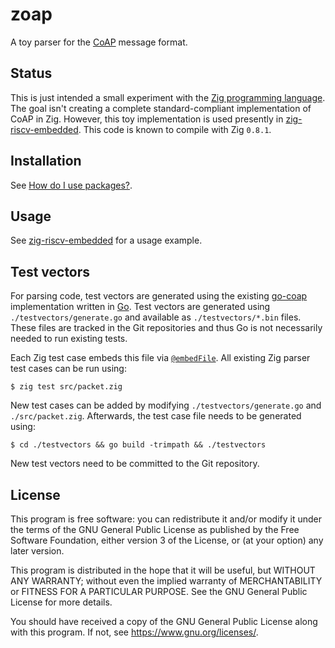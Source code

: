 # zoap

A toy parser for the [CoAP][coap rfc] message format.

## Status

This is just intended a small experiment with the
[Zig programming language][zig web]. The goal isn't creating a complete
standard-compliant implementation of CoAP in Zig. However, this toy
implementation is used presently in [zig-riscv-embedded][zig-riscv github].
This code is known to compile with Zig `0.8.1`.

## Installation

See [How do I use packages?](https://github.com/ziglang/zig/wiki/FAQ#how-do-i-use-packages).

## Usage

See [zig-riscv-embedded][zig-riscv github] for a usage example.

## Test vectors

For parsing code, test vectors are generated using the existing
[go-coap][go-coap github] implementation written in [Go][go website].
Test vectors are generated using `./testvectors/generate.go` and
available as `./testvectors/*.bin` files. These files are tracked in the
Git repositories and thus Go is not necessarily needed to run existing
tests.

Each Zig test case embeds this file via [`@embedFile`][zig embedFile].
All existing Zig parser test cases can be run using:

	$ zig test src/packet.zig

New test cases can be added by modifying `./testvectors/generate.go` and
`./src/packet.zig`. Afterwards, the test case file needs to be generated
using:

	$ cd ./testvectors && go build -trimpath && ./testvectors

New test vectors need to be committed to the Git repository.

## License

This program is free software: you can redistribute it and/or modify it
under the terms of the GNU General Public License as published by the
Free Software Foundation, either version 3 of the License, or (at your
option) any later version.

This program is distributed in the hope that it will be useful, but
WITHOUT ANY WARRANTY; without even the implied warranty of
MERCHANTABILITY or FITNESS FOR A PARTICULAR PURPOSE. See the GNU General
Public License for more details.

You should have received a copy of the GNU General Public License along
with this program. If not, see <https://www.gnu.org/licenses/>.

[coap rfc]: https://datatracker.ietf.org/doc/rfc7252/
[zig web]: https://ziglang.org/
[zig-riscv github]: https://github.com/nmeum/zig-riscv-embedded
[go-coap github]: https://github.com/plgd-dev/go-coap
[go website]: https://golang.org
[zig embedFile]: https://ziglang.org/documentation/0.8.1/#embedFile
